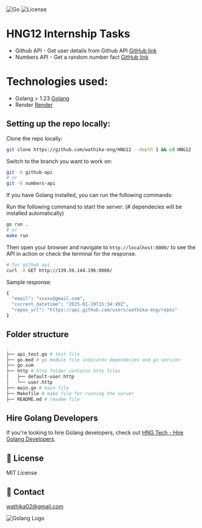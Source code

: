 ![Go](https://img.shields.io/badge/Go-1.23-blue)
![License](https://img.shields.io/badge/license-MIT-green)
# HNG12 Internship Tasks
- Github API - Get user details from Github API [GitHub link](https://github.com/wathika-eng/HNG12/tree/github-api)
- Numbers API - Get a random number fact [GitHub link](https://github.com/wathika-eng/HNG12/tree/numbers-api)

# Technologies used:


- Golang > 1.23 [Golang](https://golang.org/)
- Render [Render](http://render.com)

## Setting up the repo locally:
Clone the repo locally:
```bash
git clone https://github.com/wathika-eng/HNG12 --depth 1 && cd HNG12
```
Switch to the branch you want to work on:
```bash
git -b github-api
# or
git -b numbers-api
```

If you have Golang installed, you can run the following commands:

Run the following command to start the server: (# dependecies will be installed automatically)
```bash
go run .
# or
make run 
```

Then open your browser and navigate to `http://localhost:8000/` to see the API in action or check the terminal for the response.
```bash
# for github api
curl -X GET http://139.59.144.196:8000/
```

Sample response:
```bash
{
  "email": "xxxxx@gmail.com",
  "current_datetime": "2025-01-29T15:34:49Z",
  "repos_url": "https://api.github.com/users/wathika-eng/repos"
}
```

## Folder structure

```bash
.
├── api_test.go # test file
├── go.mod # go module file indicates dependecies and go version
├── go.sum 
├── http # http folder contains http files
│   ├── default-user.http
│   └── user.http
├── main.go # main file
├── Makefile # make file for running the server
├── README.md # readme file
```

## Hire Golang Developers

If you're looking to hire Golang developers, check out [HNG Tech - Hire Golang Developers](https://hng.tech/hire/golang-developers).

## 📝 License
MIT License

## 📢 Contact
wathika02@gmail.com

![Golang Logo](https://upload.wikimedia.org/wikipedia/commons/0/05/Go_Logo_Blue.svg)
